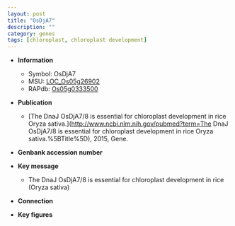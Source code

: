 ```yaml
---
layout: post
title: "OsDjA7"
description: ""
category: genes
tags: [chloroplast, chloroplast development]
---
```


* **Information**  
    + Symbol: OsDjA7  
    + MSU: [LOC_Os05g26902](http://rice.plantbiology.msu.edu/cgi-bin/ORF_infopage.cgi?orf=LOC_Os05g26902)  
    + RAPdb: [Os05g0333500](http://rapdb.dna.affrc.go.jp/viewer/gbrowse_details/irgsp1?name=Os05g0333500)  

* **Publication**  
    + [The DnaJ OsDjA7/8 is essential for chloroplast development in rice Oryza sativa.](http://www.ncbi.nlm.nih.gov/pubmed?term=The DnaJ OsDjA7/8 is essential for chloroplast development in rice Oryza sativa.%5BTitle%5D), 2015, Gene.

* **Genbank accession number**  

* **Key message**  
    + The DnaJ OsDjA7/8 is essential for chloroplast development in rice (Oryza sativa)

* **Connection**  

* **Key figures**  


